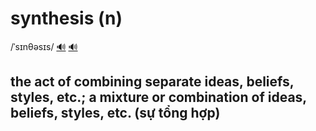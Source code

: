 # synthesis (n)

/ˈsɪnθəsɪs/ [🔊](https://www.oxfordlearnersdictionaries.com/media/english/uk_pron/s/syn/synth/syntheses__gb_1.mp3) [🔊](https://www.oxfordlearnersdictionaries.com/media/english/us_pron/s/syn/synth/synthesis__us_1.mp3)

## the act of combining separate ideas, beliefs, styles, etc.; a mixture or combination of ideas, beliefs, styles, etc. (sự tổng hợp)

